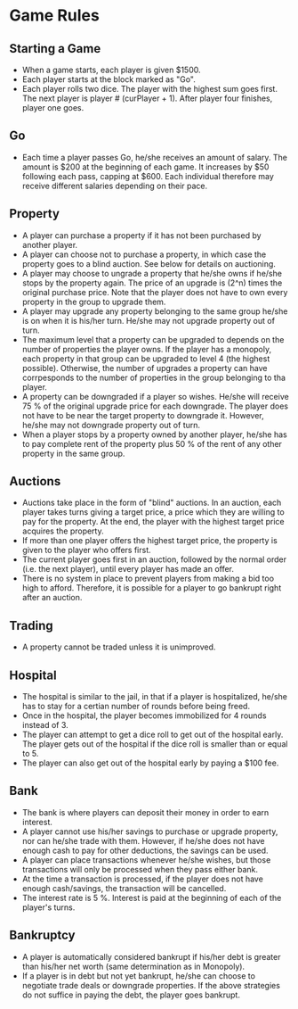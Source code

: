 # Game Rules

## Starting a Game
* When a game starts, each player is given $1500.
* Each player starts at the block marked as "Go".
* Each player rolls two dice. The player with the highest sum goes first. The next player is player # (curPlayer + 1). After player four finishes, player one goes.

## Go
* Each time a player passes Go, he/she receives an amount of salary. The amount is $200 at the beginning of each game. It increases by $50 following each pass, capping at $600. Each individual therefore may receive different salaries depending on their pace. 

## Property
* A player can purchase a property if it has not been purchased by another player.
* A player can choose not to purchase a property, in which case the property goes to a blind auction. See below for details on auctioning. 
* A player may choose to ungrade a property that he/she owns if he/she stops by the property again. The price of an upgrade is (2^n) times the original purchase price. Note that the player does not have to own every property in the group to upgrade them.
* A player may upgrade any property belonging to the same group he/she is on when it is his/her turn. He/she may not upgrade property out of turn.
* The maximum level that a property can be upgraded to depends on the number of properties the player owns. If the player has a monopoly, each property in that group can be upgraded to level 4 (the highest possible). Otherwise, the number of upgrades a property can have corrpesponds to the number of properties in the group belonging to tha player.
* A property can be downgraded if a player so wishes. He/she will receive 75 % of the original upgrade price for each downgrade. The player does not have to be near the target property to downgrade it. However, he/she may not downgrade property out of turn.
* When a player stops by a property owned by another player, he/she has to pay complete rent of the property plus 50 % of the rent of any other property in the same group.

## Auctions
* Auctions take place in the form of "blind" auctions. In an auction, each player takes turns giving a target price, a price which they are willing to pay for the property. At the end, the player with the highest target price acquires the property.
* If more than one player offers the highest target price, the property is given to the player who offers first.
* The current player goes first in an auction, followed by the normal order (i.e. the next player), until every player has made an offer.
* There is no system in place to prevent players from making a bid too high to afford. Therefore, it is possible for a player to go bankrupt right after an auction.

## Trading
* A property cannot be traded unless it is unimproved.

## Hospital
* The hospital is similar to the jail, in that if a player is hospitalized, he/she has to stay for a certian number of rounds before being freed.
* Once in the hospital, the player becomes immobilized for 4 rounds instead of 3.
* The player can attempt to get a dice roll to get out of the hospital early. The player gets out of the hospital if the dice roll is smaller than or equal to 5.
* The player can also get out of the hospital early by paying a $100 fee.

## Bank
* The bank is where players can deposit their money in order to earn interest.
* A player cannot use his/her savings to purchase or upgrade property, nor can he/she trade with them. However, if he/she does not have enough cash to pay for other deductions, the savings can be used.
* A player can place transactions whenever he/she wishes, but those transactions will only be processed when they pass either bank.
* At the time a transaction is processed, if the player does not have enough cash/savings, the transaction will be cancelled.
* The interest rate is 5 %. Interest is paid at the beginning of each of the player's turns.

## Bankruptcy
* A player is automatically considered bankrupt if his/her debt is greater than his/her net worth (same determination as in Monopoly).
* If a player is in debt but not yet bankrupt, he/she can choose to negotiate trade deals or downgrade properties. If the above strategies do not suffice in paying the debt, the player goes bankrupt.